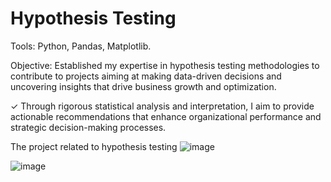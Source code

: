  # Hypothesis Testing
Tools: Python, Pandas, Matplotlib.

Objective: Established my expertise in hypothesis testing methodologies to contribute to projects aiming at 
making data-driven decisions and uncovering insights that drive business growth and optimization.

✓ Through rigorous statistical analysis and interpretation, I aim to provide actionable recommendations 
that enhance organizational performance and strategic decision-making processes.

The project related to hypothesis testing
![image](https://github.com/prajwaltelsang/Pandas-Project/assets/162031139/5a14d015-cf98-443f-828a-9cc6acb69b64)

![image](https://github.com/prajwaltelsang/Pandas-Project/assets/162031139/7f205f56-e8a3-4035-91f1-b3472a884d0f)

